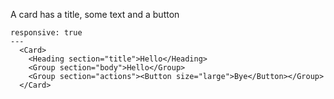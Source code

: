 A card has a title, some text and a button

```react
responsive: true
---
  <Card>
    <Heading section="title">Hello</Heading>
    <Group section="body">Hello</Group>
    <Group section="actions"><Button size="large">Bye</Button></Group>
  </Card>
```
